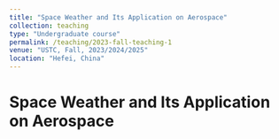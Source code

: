 ```yaml
---
title: "Space Weather and Its Application on Aerospace"
collection: teaching
type: "Undergraduate course"
permalink: /teaching/2023-fall-teaching-1
venue: "USTC, Fall, 2023/2024/2025"
location: "Hefei, China"
---
```


[//]: # (This is a description of a teaching experience. You can use markdown like any other post.)

Space Weather and Its Application on Aerospace
======
